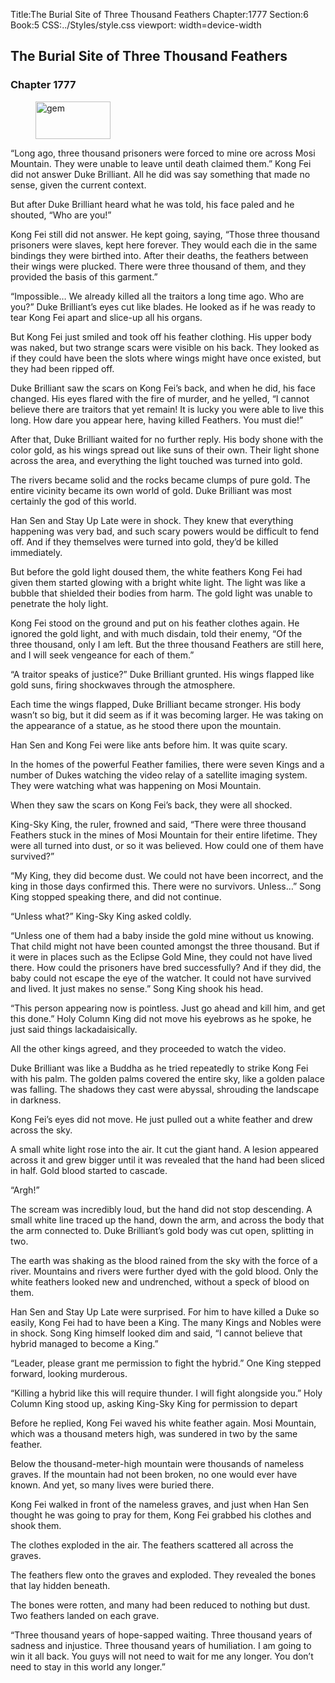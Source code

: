 Title:The Burial Site of Three Thousand Feathers 
Chapter:1777 
Section:6 
Book:5 
CSS:../Styles/style.css 
viewport: width=device-width
  
## The Burial Site of Three Thousand Feathers
### Chapter 1777 
<figure>
	<img src="../Images/gem.gif" alt="gem" id="gem" width="120" height="60" />
</figure>
  

  
  “Long ago, three thousand prisoners were forced to mine ore across Mosi Mountain. They were unable to leave until death claimed them.” Kong Fei did not answer Duke Brilliant. All he did was say something that made no sense, given the current context.

But after Duke Brilliant heard what he was told, his face paled and he shouted, “Who are you!”

Kong Fei still did not answer. He kept going, saying, “Those three thousand prisoners were slaves, kept here forever. They would each die in the same bindings they were birthed into. After their deaths, the feathers between their wings were plucked. There were three thousand of them, and they provided the basis of this garment.”

“Impossible… We already killed all the traitors a long time ago. Who are you?” Duke Brilliant’s eyes cut like blades. He looked as if he was ready to tear Kong Fei apart and slice-up all his organs.

But Kong Fei just smiled and took off his feather clothing. His upper body was naked, but two strange scars were visible on his back. They looked as if they could have been the slots where wings might have once existed, but they had been ripped off.

Duke Brilliant saw the scars on Kong Fei’s back, and when he did, his face changed. His eyes flared with the fire of murder, and he yelled, “I cannot believe there are traitors that yet remain! It is lucky you were able to live this long. How dare you appear here, having killed Feathers. You must die!”

After that, Duke Brilliant waited for no further reply. His body shone with the color gold, as his wings spread out like suns of their own. Their light shone across the area, and everything the light touched was turned into gold.

The rivers became solid and the rocks became clumps of pure gold. The entire vicinity became its own world of gold. Duke Brilliant was most certainly the god of this world.

Han Sen and Stay Up Late were in shock. They knew that everything happening was very bad, and such scary powers would be difficult to fend off. And if they themselves were turned into gold, they’d be killed immediately.

But before the gold light doused them, the white feathers Kong Fei had given them started glowing with a bright white light. The light was like a bubble that shielded their bodies from harm. The gold light was unable to penetrate the holy light.

Kong Fei stood on the ground and put on his feather clothes again. He ignored the gold light, and with much disdain, told their enemy, “Of the three thousand, only I am left. But the three thousand Feathers are still here, and I will seek vengeance for each of them.”

“A traitor speaks of justice?” Duke Brilliant grunted. His wings flapped like gold suns, firing shockwaves through the atmosphere.

Each time the wings flapped, Duke Brilliant became stronger. His body wasn’t so big, but it did seem as if it was becoming larger. He was taking on the appearance of a statue, as he stood there upon the mountain.

Han Sen and Kong Fei were like ants before him. It was quite scary.

In the homes of the powerful Feather families, there were seven Kings and a number of Dukes watching the video relay of a satellite imaging system. They were watching what was happening on Mosi Mountain.

When they saw the scars on Kong Fei’s back, they were all shocked.

King-Sky King, the ruler, frowned and said, “There were three thousand Feathers stuck in the mines of Mosi Mountain for their entire lifetime. They were all turned into dust, or so it was believed. How could one of them have survived?”

“My King, they did become dust. We could not have been incorrect, and the king in those days confirmed this. There were no survivors. Unless…” Song King stopped speaking there, and did not continue.

“Unless what?” King-Sky King asked coldly.

“Unless one of them had a baby inside the gold mine without us knowing. That child might not have been counted amongst the three thousand. But if it were in places such as the Eclipse Gold Mine, they could not have lived there. How could the prisoners have bred successfully? And if they did, the baby could not escape the eye of the watcher. It could not have survived and lived. It just makes no sense.” Song King shook his head.

“This person appearing now is pointless. Just go ahead and kill him, and get this done.” Holy Column King did not move his eyebrows as he spoke, he just said things lackadaisically.

All the other kings agreed, and they proceeded to watch the video.

Duke Brilliant was like a Buddha as he tried repeatedly to strike Kong Fei with his palm. The golden palms covered the entire sky, like a golden palace was falling. The shadows they cast were abyssal, shrouding the landscape in darkness.

Kong Fei’s eyes did not move. He just pulled out a white feather and drew across the sky.

A small white light rose into the air. It cut the giant hand. A lesion appeared across it and grew bigger until it was revealed that the hand had been sliced in half. Gold blood started to cascade.

“Argh!”

The scream was incredibly loud, but the hand did not stop descending. A small white line traced up the hand, down the arm, and across the body that the arm connected to. Duke Brilliant’s gold body was cut open, splitting in two.

The earth was shaking as the blood rained from the sky with the force of a river. Mountains and rivers were further dyed with the gold blood. Only the white feathers looked new and undrenched, without a speck of blood on them.

Han Sen and Stay Up Late were surprised. For him to have killed a Duke so easily, Kong Fei had to have been a King. The many Kings and Nobles were in shock. Song King himself looked dim and said, “I cannot believe that hybrid managed to become a King.”

“Leader, please grant me permission to fight the hybrid.” One King stepped forward, looking murderous.

“Killing a hybrid like this will require thunder. I will fight alongside you.” Holy Column King stood up, asking King-Sky King for permission to depart

Before he replied, Kong Fei waved his white feather again. Mosi Mountain, which was a thousand meters high, was sundered in two by the same feather.

Below the thousand-meter-high mountain were thousands of nameless graves. If the mountain had not been broken, no one would ever have known. And yet, so many lives were buried there.

Kong Fei walked in front of the nameless graves, and just when Han Sen thought he was going to pray for them, Kong Fei grabbed his clothes and shook them.

The clothes exploded in the air. The feathers scattered all across the graves.

The feathers flew onto the graves and exploded. They revealed the bones that lay hidden beneath.

The bones were rotten, and many had been reduced to nothing but dust. Two feathers landed on each grave.

“Three thousand years of hope-sapped waiting. Three thousand years of sadness and injustice. Three thousand years of humiliation. I am going to win it all back. You guys will not need to wait for me any longer. You don’t need to stay in this world any longer.”
